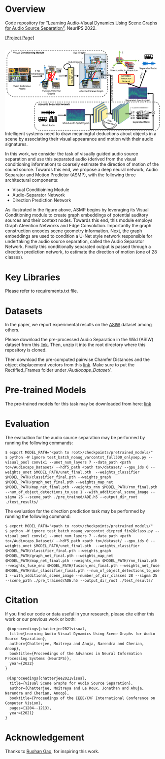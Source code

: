# Overview
Code repository for ["Learning Audio-Visual Dynamics Using Scene Graphs for Audio Source Separation"](https://arxiv.org/pdf/2210.16472.pdf), NeurIPS 2022. 

[[Project Page]](https://sites.google.com/site/metrosmiles/research/research-projects/asmp)

<br/>

<img src='Arch_Fig.png' align="left" >

<br/>

Intelligent systems need to draw meaningful deductions about objects in a scene by associating their visual appearance and motion with their audio signatures.

In this work, we consider the task of visually guided audio source separation and use this separated audio (derived from the visual conditioning information) to coarsely estimate the direction of motion of the sound source. Towards this end, we propose a deep neural network, Audio Separator and Motion Predictor (ASMP), with the following three architectural components:

 * Visual Conditioining Module
 * Audio-Separator Network
 * Direction Prediction Network

As illustrated in the figure above, ASMP begins by leveraging its Visual Conditioning module to create graph embeddings of potential auditory sources and their context nodes. Towards this end, this module employs Graph Ateention Networks and Edge Convolution. Importantly the graph construction encodes scene geometry information. Next, the graph embeddings are used to condition a U-Net style network responsible for undertaking the audio source separation, called the Audio Separator Network. Finally this conditionally separated output is passed through a direction prediction network, to estimate the direction of motion (one of 28 classes).

# Key Libraries
Please refer to requirements.txt file.

# Datasets
In the paper, we report experimental results on the [ASIW](https://sites.google.com/site/metrosmiles/research/research-projects/avsgs) dataset among others.

Please download the pre-processed Audio Separation in the Wild (ASIW) dataset from this [link](https://data.aifarms.org/files/links/6356f2a5e4b04f23bdc31bd5). Then, unzip it into the root directory where this repository is cloned. 

Then download the pre-computed pairwise Chamfer Distances and the object displacement vectors from this [link](). Make sure to put the Rectified_Frames folder under *<path to>/Audiocaps_Dataset/*. 

# Pre-trained Models
The pre-trained models for this task may be downloaded from here: [link]()


# Evaluation
The evaluation for the audio source separation may be performed by running the following commands:

```
$ export MODEL_PATH="<path to root>/checkpoints/pretrained_models/"
$ python -W ignore test_batch_noaug_varcontxt_full300_onlysep.py --visual_pool conv1x1 --unet_num_layers 7 --data_path <path to>/Audiocaps_Dataset/ --hdf5_path <path to>/dataset/ --gpu_ids 0 --weights_unet $MODEL_PATH/unet_final.pth  --weights_classifier $MODEL_PATH/classifier_final.pth --weights_graph $MODEL_PATH/graph_net_final.pth --weights_map_net $MODEL_PATH/map_net_final.pth --weights_rnn $MODEL_PATH/rnn_final.pth --num_of_object_detections_to_use 1 --with_additional_scene_image --sigma 25 --scene_path ./pre_trained/ADE.h5 --output_dir_root ./test_results/
```

The evaluation for the direction prediction task may be performed by running the following command:

```
$ export MODEL_PATH="<path to root>/checkpoints/pretrained_models/"
$ python -W ignore test_batch_noaug_varcontxt_dirpred_fin28class.py --visual_pool conv1x1 --unet_num_layers 7 --data_path <path to>/Audiocaps_Dataset/ --hdf5_path <path to>/dataset/ --gpu_ids 0 --weights_unet $MODEL_PATH/unet_final.pth  --weights_classifier $MODEL_PATH/classifier_final.pth --weights_graph $MODEL_PATH/graph_net_final.pth --weights_map_net $MODEL_PATH/map_net_final.pth --weights_rnn $MODEL_PATH/rnn_final.pth --weights_fuse_enc $MODEL_PATH/fusion_enc_final.pth --weights_net_fuse $MODEL_PATH/dir_classifier_final.pth --num_of_object_detections_to_use 1 --with_additional_scene_image --number_of_dir_classes 28 --sigma 25 --scene_path ./pre_trained/ADE.h5 --output_dir_root ./test_results/
```

# Citation
If you find our code or data useful in your research, please cite either this work or our previous work or both:

     @inproceedings{chatterjee2021visual,
      title={Learning Audio-Visual Dynamics Using Scene Graphs for Audio Source Separation},
      author={Chatterjee, Moitreya and Ahuja, Narendra and Cherian, Anoop},
      booktitle={Proceedings of the Advances in Neural Information Processing Systems (NeurIPS)},
      year={2022}
    }
    
     @inproceedings{chatterjee2021visual,
      title={Visual Scene Graphs for Audio Source Separation},
      author={Chatterjee, Moitreya and Le Roux, Jonathan and Ahuja, Narendra and Cherian, Anoop},
      booktitle={Proceedings of the IEEE/CVF International Conference on Computer Vision},
      pages={1204--1213},
      year={2021}
    }

# Acknowledgement
Thanks to [Ruohan Gao](https://ai.stanford.edu/~rhgao/), for inspiring this work.
